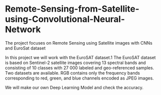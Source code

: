 # Remote-Sensing-from-Satellite-using-Convolutional-Neural-Network
The project focuses on Remote Sensing using Satellite images with CNNs and EuroSat dataset

In this project we will work with the EuroSAT dataset.1 The EuroSAT dataset is based
on Sentinel-2 satellite images covering 13 spectral bands and consisting of 10 classes with
27 000 labeled and geo-referenced samples. Two datasets are available. RGB contains
only the frequency bands corresponding to red, green, and blue channels encoded as JPEG
images.

We will make our own Deep Learning Model and check the accuracy.
